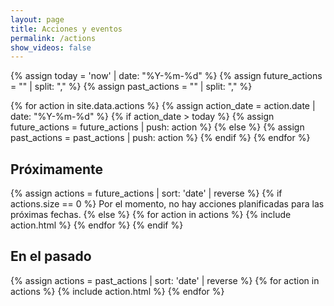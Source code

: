 ```yaml
---
layout: page
title: Acciones y eventos
permalink: /actions
show_videos: false
---
```

{% assign today = 'now' | date: "%Y-%m-%d" %}
{% assign future_actions = "" | split: "," %}
{% assign past_actions = "" | split: "," %}

{% for action in site.data.actions %}
  {% assign action_date = action.date | date: "%Y-%m-%d" %}
  {% if action_date > today %}
      {% assign future_actions = future_actions | push: action %}
  {% else %}
      {% assign past_actions = past_actions | push: action %}
  {% endif %}
{% endfor %}

## Próximamente
{% assign actions = future_actions | sort: 'date' | reverse %}
{% if actions.size == 0 %}
Por el momento, no hay acciones planificadas para las próximas fechas.
{% else %}
  {% for action in actions %}
  {% include action.html %}
  {% endfor %}
{% endif %}

## En el pasado
{% assign actions = past_actions | sort: 'date' | reverse %}
{% for action in actions %}
  {% include action.html %}
{% endfor %}
